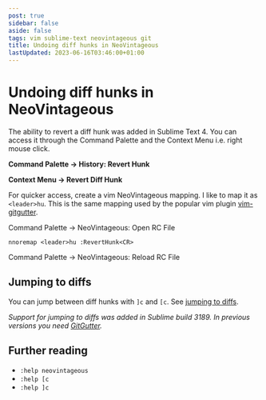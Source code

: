 ```yaml
---
post: true
sidebar: false
aside: false
tags: vim sublime-text neovintageous git
title: Undoing diff hunks in NeoVintageous
lastUpdated: 2023-06-16T03:46:00+01:00
---
```


# Undoing diff hunks in NeoVintageous

The ability to revert a diff hunk was added in Sublime Text 4.  You can access it through the Command Palette and the Context Menu i.e. right mouse click.

**Command Palette → History: Revert Hunk**

**Context Menu → Revert Diff Hunk**

For quicker access, create a vim NeoVintageous mapping.  I like to map it as `<leader>hu`.  This is the same mapping used by the popular vim plugin [vim-gitgutter](https://github.com/airblade/vim-gitgutter#hunks).

Command Palette → NeoVintageous: Open RC File

```vim
nnoremap <leader>hu :RevertHunk<CR>
```

Command Palette → NeoVintageous: Reload RC File

## Jumping to diffs

You can jump between diff hunks with `]c` and `[c`.  See [jumping to diffs](/2023/05/31/neovintageous-jumping-to-diffs/).

*Support for jumping to diffs was added in Sublime build 3189. In previous versions you need [GitGutter](https://github.com/jisaacks/GitGutter).*

## Further reading

* `:help neovintageous`
* `:help [c`
* `:help ]c`
